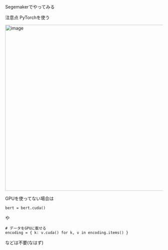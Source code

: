 Segemakerでやってみる

注意点
PyTorchを使う

<img width="530" alt="image" src="https://user-images.githubusercontent.com/579005/154593657-fd6582c0-f26b-408d-b3bd-8316eefe2aec.png">

GPUを使ってない場合は

```
bert = bert.cuda() 
```
や

```
# データをGPUに載せる
encoding = { k: v.cuda() for k, v in encoding.items() } 
```
などは不要(なはず)
